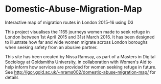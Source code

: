 # Domestic-Abuse-Migration-Map
Interactive map of migration routes in London 2015-16 using D3

This project visualises the 1165 journeys women made to seek refuge in London between 1st April 2015 and 31st March 2016. 
It has been designed to illustrate how far and wide women migrate across London boroughs when seeking safety from an abusive partner.

This site has been created by Nissa Ramsay, as part of a Masters in Digital Sociology at Goldsmiths University, in collaboration with Women's Aid to help inform how services are provided for women seeking refuge in future.
See http://igor.gold.ac.uk/~nrams002/domestic-abuse-migration-map/ for details
